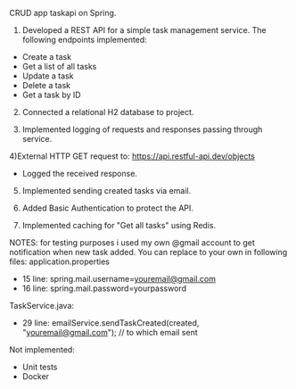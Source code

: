 CRUD app taskapi on Spring.

1) Developed a REST API for a simple task management service. The following endpoints implemented:
- Create a task
- Get a list of all tasks
- Update a task
- Delete a task
- Get a task by ID

2) Connected a relational H2 database to project.

3) Implemented logging of requests and responses passing through  service.

4)External HTTP GET request to: https://api.restful-api.dev/objects
 - Logged the received response.

5) Implemented sending created tasks via email.

6) Added Basic Authentication to protect the API.

7) Implemented caching for "Get all tasks" using Redis.

NOTES: for testing purposes i used my own @gmail account to get notification when new task added. You can replace to your own in following files:
application.properties
- 15 line: spring.mail.username=youremail@gmail.com
- 16 line: spring.mail.password=yourpassword


TaskService.java:
  - 29 line: emailService.sendTaskCreated(created, "youremail@gmail.com"); // to which email sent

Not implemented:
- Unit tests
- Docker 
